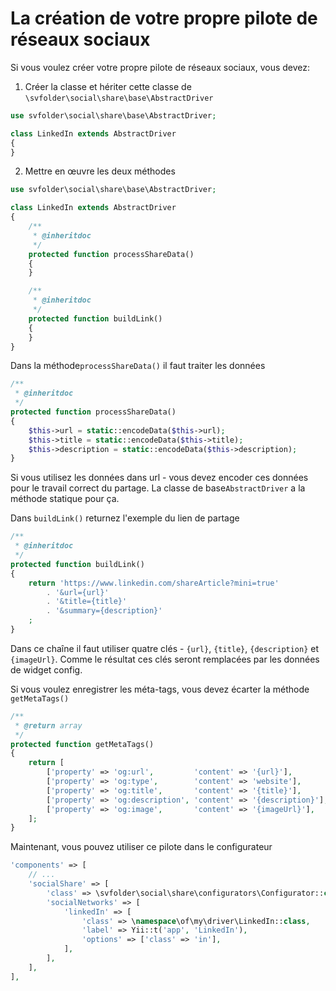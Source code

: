 ﻿La création de votre propre pilote de réseaux sociaux
=====================================================

Si vous voulez créer votre propre pilote de réseaux sociaux, vous devez:

1. Créer la classe et hériter cette classe de `\svfolder\social\share\base\AbstractDriver`

```php
use svfolder\social\share\base\AbstractDriver;

class LinkedIn extends AbstractDriver
{
}
```

2. Mettre en œuvre les deux méthodes

```php
use svfolder\social\share\base\AbstractDriver;

class LinkedIn extends AbstractDriver
{
    /**
     * @inheritdoc
     */
    protected function processShareData()
    {
    }

    /**
     * @inheritdoc
     */
    protected function buildLink()
    {
    }
}
```

Dans la méthode`processShareData()` il faut traiter les données

```php
/**
 * @inheritdoc
 */
protected function processShareData()
{
    $this->url = static::encodeData($this->url);
    $this->title = static::encodeData($this->title);
    $this->description = static::encodeData($this->description);
}
```

Si vous utilisez les données dans url - vous devez encoder ces données pour le travail correct du partage.
La classe de base`AbstractDriver` a la méthode statique pour ça.

Dans `buildLink()` returnez l'exemple du lien de partage

```php
/**
 * @inheritdoc
 */
protected function buildLink()
{
    return 'https://www.linkedin.com/shareArticle?mini=true'
        . '&url={url}'
        . '&title={title}'
        . '&summary={description}'
    ;
}
```

Dans ce chaîne il faut utiliser quatre clés - `{url}`, `{title}`, `{description}` et `{imageUrl}`.
Comme le résultat ces clés seront remplacées par les données de widget config.

Si vous voulez enregistrer les méta-tags, vous devez écarter la méthode `getMetaTags()` 

```php
/**
 * @return array
 */
protected function getMetaTags()
{
    return [
        ['property' => 'og:url',         'content' => '{url}'],
        ['property' => 'og:type',        'content' => 'website'],
        ['property' => 'og:title',       'content' => '{title}'],
        ['property' => 'og:description', 'content' => '{description}'],
        ['property' => 'og:image',       'content' => '{imageUrl}'],
    ];
}
```

Maintenant, vous pouvez utiliser ce pilote dans le configurateur

```php
'components' => [
    // ...
    'socialShare' => [
        'class' => \svfolder\social\share\configurators\Configurator::class,
        'socialNetworks' => [
            'linkedIn' => [
                'class' => \namespace\of\my\driver\LinkedIn::class,
                'label' => Yii::t('app', 'LinkedIn'),
                'options' => ['class' => 'in'],
            ],
        ],
    ],
],
```
